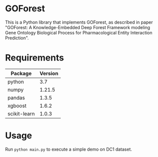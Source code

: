 # GOForest
This is a Python library that implements GOForest, as described in paper "GOForest: A Knowledge-Embedded Deep Forest Framework modeling Gene Ontology Biological Process for Pharmacological Entity Interaction Prediction".

# Requirements
| Package | Version |
|---------|---------|
| python | 3.7 |
| numpy | 1.21.5 |
| pandas | 1.3.5 |
| xgboost | 1.6.2 |
| scikit-learn | 1.0.3 |

# Usage
Run `python main.py` to execute a simple demo on DC1 dataset.




